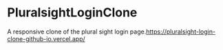# PluralsightLoginClone
A responsive clone of the plural sight login page.https://pluralsight-login-clone-github-io.vercel.app/
